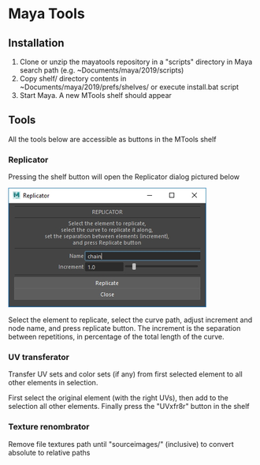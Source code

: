 # Maya Tools

## Installation

1. Clone or unzip the mayatools repository in a "scripts" directory in Maya search path (e.g. ~Documents/maya/2019/scripts)
2. Copy shelf/ directory contents in ~Documents/maya/2019/prefs/shelves/
    or execute install.bat script
3. Start Maya. A new MTools shelf should appear

## Tools

All the tools below are accessible as buttons in the MTools shelf

### Replicator

Pressing the shelf button will open the Replicator dialog pictured below

![Replic8r UI](/images/replic8r_ui.jpg)

Select the element to replicate, select the curve path, adjust increment and node name, and press replicate button.
The increment is the separation between repetitions, in percentage of the total length of the curve.

### UV transferator

Transfer UV sets and color sets (if any) from first selected element to all other elements in selection.

First select the original element (with the right UVs), then add to the selection all other elements. Finally press the "UVxfr8r" button in the shelf

### Texture renombrator

Remove file textures path until "sourceimages/" (inclusive) to convert absolute to relative paths
